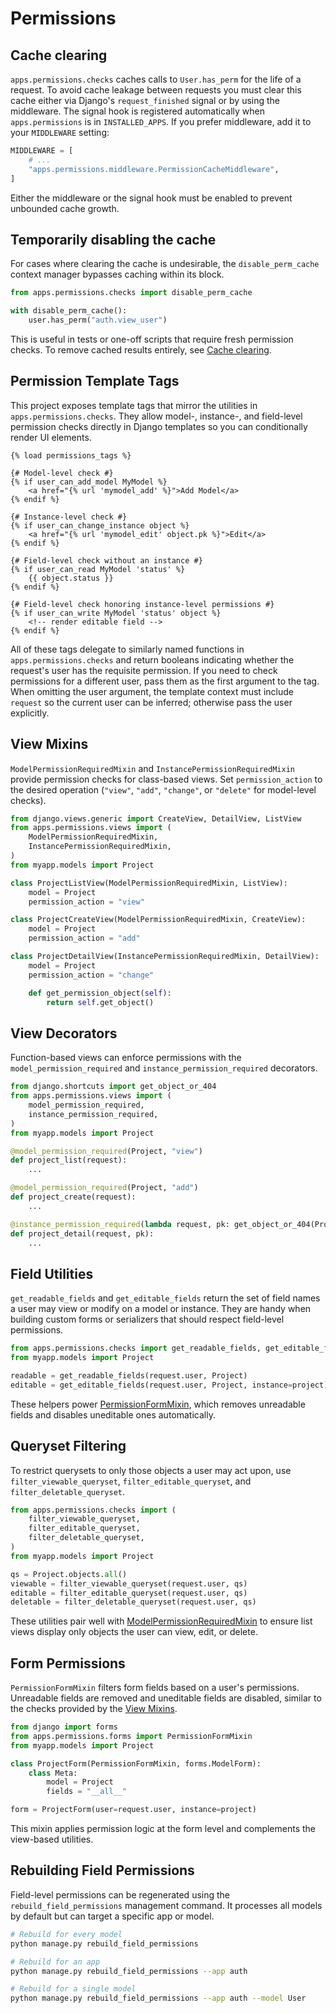 # Permissions

## Cache clearing

`apps.permissions.checks` caches calls to `User.has_perm` for the life of a
request. To avoid cache leakage between requests you must clear this cache
either via Django's `request_finished` signal or by using the middleware.
The signal hook is registered automatically when `apps.permissions` is in
`INSTALLED_APPS`. If you prefer middleware, add it to your `MIDDLEWARE`
setting:

```python
MIDDLEWARE = [
    # ...
    "apps.permissions.middleware.PermissionCacheMiddleware",
]
```

Either the middleware or the signal hook must be enabled to prevent
unbounded cache growth.

## Temporarily disabling the cache

For cases where clearing the cache is undesirable, the
`disable_perm_cache` context manager bypasses caching within its block.

```python
from apps.permissions.checks import disable_perm_cache

with disable_perm_cache():
    user.has_perm("auth.view_user")
```

This is useful in tests or one-off scripts that require fresh permission
checks. To remove cached results entirely, see
[Cache clearing](#cache-clearing).

## Permission Template Tags

This project exposes template tags that mirror the utilities in
`apps.permissions.checks`. They allow model-, instance-, and field-level
permission checks directly in Django templates so you can conditionally render
UI elements.

```django
{% load permissions_tags %}

{# Model-level check #}
{% if user_can_add_model MyModel %}
    <a href="{% url 'mymodel_add' %}">Add Model</a>
{% endif %}

{# Instance-level check #}
{% if user_can_change_instance object %}
    <a href="{% url 'mymodel_edit' object.pk %}">Edit</a>
{% endif %}

{# Field-level check without an instance #}
{% if user_can_read MyModel 'status' %}
    {{ object.status }}
{% endif %}

{# Field-level check honoring instance-level permissions #}
{% if user_can_write MyModel 'status' object %}
    <!-- render editable field -->
{% endif %}
```

All of these tags delegate to similarly named functions in
`apps.permissions.checks` and return booleans indicating whether the request's
user has the requisite permission. If you need to check permissions for a
different user, pass them as the first argument to the tag. When omitting the
user argument, the template context must include ``request`` so the current
user can be inferred; otherwise pass the user explicitly.

## View Mixins

`ModelPermissionRequiredMixin` and `InstancePermissionRequiredMixin` provide
permission checks for class-based views. Set `permission_action` to the desired
operation (`"view"`, `"add"`, `"change"`, or `"delete"` for model-level
checks).

```python
from django.views.generic import CreateView, DetailView, ListView
from apps.permissions.views import (
    ModelPermissionRequiredMixin,
    InstancePermissionRequiredMixin,
)
from myapp.models import Project

class ProjectListView(ModelPermissionRequiredMixin, ListView):
    model = Project
    permission_action = "view"

class ProjectCreateView(ModelPermissionRequiredMixin, CreateView):
    model = Project
    permission_action = "add"

class ProjectDetailView(InstancePermissionRequiredMixin, DetailView):
    model = Project
    permission_action = "change"

    def get_permission_object(self):
        return self.get_object()
```

## View Decorators

Function-based views can enforce permissions with the
`model_permission_required` and `instance_permission_required` decorators.

```python
from django.shortcuts import get_object_or_404
from apps.permissions.views import (
    model_permission_required,
    instance_permission_required,
)
from myapp.models import Project

@model_permission_required(Project, "view")
def project_list(request):
    ...

@model_permission_required(Project, "add")
def project_create(request):
    ...

@instance_permission_required(lambda request, pk: get_object_or_404(Project, pk=pk), "change")
def project_detail(request, pk):
    ...
```

## Field Utilities

`get_readable_fields` and `get_editable_fields` return the set of field names a
user may view or modify on a model or instance. They are handy when building
custom forms or serializers that should respect field-level permissions.

```python
from apps.permissions.checks import get_readable_fields, get_editable_fields
from myapp.models import Project

readable = get_readable_fields(request.user, Project)
editable = get_editable_fields(request.user, Project, instance=project)
```

These helpers power [PermissionFormMixin](#form-permissions), which removes
unreadable fields and disables uneditable ones automatically.

## Queryset Filtering

To restrict querysets to only those objects a user may act upon, use
`filter_viewable_queryset`, `filter_editable_queryset`, and
`filter_deletable_queryset`.

```python
from apps.permissions.checks import (
    filter_viewable_queryset,
    filter_editable_queryset,
    filter_deletable_queryset,
)
from myapp.models import Project

qs = Project.objects.all()
viewable = filter_viewable_queryset(request.user, qs)
editable = filter_editable_queryset(request.user, qs)
deletable = filter_deletable_queryset(request.user, qs)
```

These utilities pair well with [ModelPermissionRequiredMixin](#view-mixins) to
ensure list views display only objects the user can view, edit, or delete.

## Form Permissions

`PermissionFormMixin` filters form fields based on a user's permissions.
Unreadable fields are removed and uneditable fields are disabled, similar to
the checks provided by the [View Mixins](#view-mixins).

```python
from django import forms
from apps.permissions.forms import PermissionFormMixin
from myapp.models import Project

class ProjectForm(PermissionFormMixin, forms.ModelForm):
    class Meta:
        model = Project
        fields = "__all__"

form = ProjectForm(user=request.user, instance=project)
```

This mixin applies permission logic at the form level and complements the
view-based utilities.

## Rebuilding Field Permissions

Field-level permissions can be regenerated using the
`rebuild_field_permissions` management command. It processes all models by
default but can target a specific app or model.

```bash
# Rebuild for every model
python manage.py rebuild_field_permissions

# Rebuild for an app
python manage.py rebuild_field_permissions --app auth

# Rebuild for a single model
python manage.py rebuild_field_permissions --app auth --model User
```
